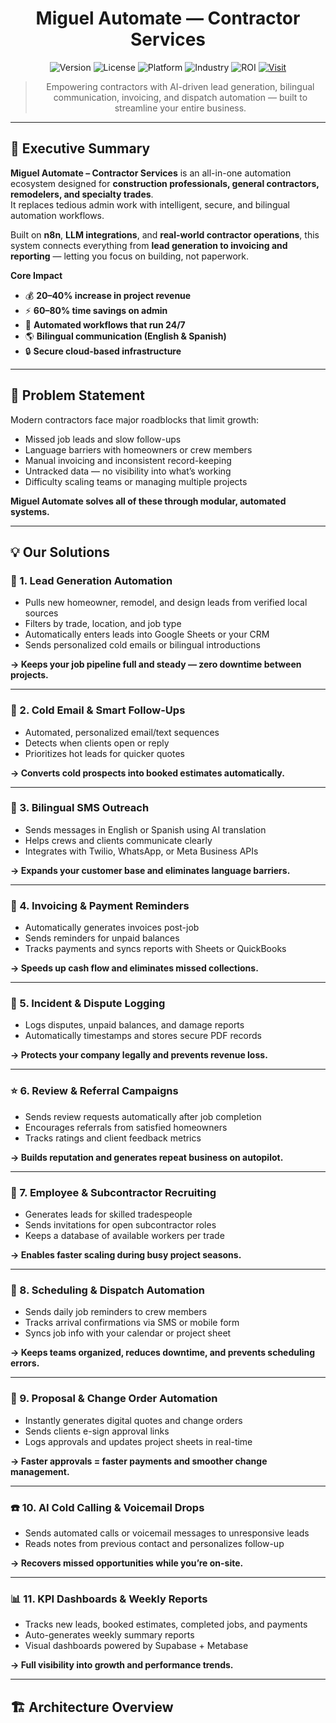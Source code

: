 <div align="center">

# Miguel Automate — Contractor Services

![Version](https://img.shields.io/badge/version-1.0--release-orange)
![License](https://img.shields.io/badge/license-Proprietary-red)
![Platform](https://img.shields.io/badge/Automation-n8n%20%2B%20LLM-brightgreen)
![Industry](https://img.shields.io/badge/Industry-Construction-blue)
![ROI](https://img.shields.io/badge/ROI-200--400%25-success.svg)
[![Visit](https://img.shields.io/badge/Visit-miguelautomate.com-black)](https://miguelautomate.com)

> Empowering contractors with AI-driven lead generation, bilingual communication, invoicing, and dispatch automation — built to streamline your entire business.

</div>

---

## 🚀 Executive Summary

**Miguel Automate – Contractor Services** is an all-in-one automation ecosystem designed for **construction professionals, general contractors, remodelers, and specialty trades**.  
It replaces tedious admin work with intelligent, secure, and bilingual automation workflows.

Built on **n8n**, **LLM integrations**, and **real-world contractor operations**, this system connects everything from **lead generation to invoicing and reporting** — letting you focus on building, not paperwork.

**Core Impact**
- 💰 **20–40% increase in project revenue**
- ⚡ **60–80% time savings on admin**
- 🔁 **Automated workflows that run 24/7**
- 🌎 **Bilingual communication (English & Spanish)**
- 🔒 **Secure cloud-based infrastructure**

---

## 🎯 Problem Statement

Modern contractors face major roadblocks that limit growth:
- Missed job leads and slow follow-ups  
- Language barriers with homeowners or crew members  
- Manual invoicing and inconsistent record-keeping  
- Untracked data — no visibility into what’s working  
- Difficulty scaling teams or managing multiple projects  

**Miguel Automate solves all of these through modular, automated systems.**

---

## 💡 Our Solutions

### 🧲 1. Lead Generation Automation
- Pulls new homeowner, remodel, and design leads from verified local sources  
- Filters by trade, location, and job type  
- Automatically enters leads into Google Sheets or your CRM  
- Sends personalized cold emails or bilingual introductions  

**→ Keeps your job pipeline full and steady — zero downtime between projects.**

---

### 📧 2. Cold Email & Smart Follow-Ups
- Automated, personalized email/text sequences  
- Detects when clients open or reply  
- Prioritizes hot leads for quicker quotes  

**→ Converts cold prospects into booked estimates automatically.**

---

### 💬 3. Bilingual SMS Outreach
- Sends messages in English or Spanish using AI translation  
- Helps crews and clients communicate clearly  
- Integrates with Twilio, WhatsApp, or Meta Business APIs  

**→ Expands your customer base and eliminates language barriers.**

---

### 💼 4. Invoicing & Payment Reminders
- Automatically generates invoices post-job  
- Sends reminders for unpaid balances  
- Tracks payments and syncs reports with Sheets or QuickBooks  

**→ Speeds up cash flow and eliminates missed collections.**

---

### 🧾 5. Incident & Dispute Logging
- Logs disputes, unpaid balances, and damage reports  
- Automatically timestamps and stores secure PDF records  

**→ Protects your company legally and prevents revenue loss.**

---

### ⭐ 6. Review & Referral Campaigns
- Sends review requests automatically after job completion  
- Encourages referrals from satisfied homeowners  
- Tracks ratings and client feedback metrics  

**→ Builds reputation and generates repeat business on autopilot.**

---

### 🧰 7. Employee & Subcontractor Recruiting
- Generates leads for skilled tradespeople  
- Sends invitations for open subcontractor roles  
- Keeps a database of available workers per trade  

**→ Enables faster scaling during busy project seasons.**

---

### 📅 8. Scheduling & Dispatch Automation
- Sends daily job reminders to crew members  
- Tracks arrival confirmations via SMS or mobile form  
- Syncs job info with your calendar or project sheet  

**→ Keeps teams organized, reduces downtime, and prevents scheduling errors.**

---

### 📄 9. Proposal & Change Order Automation
- Instantly generates digital quotes and change orders  
- Sends clients e-sign approval links  
- Logs approvals and updates project sheets in real-time  

**→ Faster approvals = faster payments and smoother change management.**

---

### ☎️ 10. AI Cold Calling & Voicemail Drops
- Sends automated calls or voicemail messages to unresponsive leads  
- Reads notes from previous contact and personalizes follow-up  

**→ Recovers missed opportunities while you’re on-site.**

---

### 📊 11. KPI Dashboards & Weekly Reports
- Tracks new leads, booked estimates, completed jobs, and payments  
- Auto-generates weekly summary reports  
- Visual dashboards powered by Supabase + Metabase  

**→ Full visibility into growth and performance trends.**

---

## 🏗️ Architecture Overview

